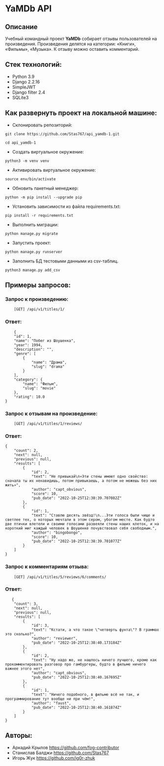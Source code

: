 # YaMDb API

## Описание
Учебный командный проект **YaMDb** собирает отзывы пользователей на произведения. Произведения делятся на категории: «Книги», «Фильмы», «Музыка». К отзыву можно оставить комментарий.

## Стек технологий:
* Python 3.9
* Django 2.2.16
* SimpleJWT
* Django filter 2.4
* SQLite3

## Как развернуть проект на локальной машине:


* Склонировать репозиторий:
```
git clone https://github.com/Stas767/api_yamdb-1.git
```

```
cd api_yamdb-1
```

* Cоздать виртуальное окружение:
```
python3 -m venv venv
```
* Активировать виртуальное окружение:
```
source env/bin/activate
```
* Обновить пакетный менеджер: 
```
python -m pip install --upgrade pip
```

* Установить зависимости из файла requirements.txt:

```
pip install -r requirements.txt
```

* Выполнить миграции:

```
python manage.py migrate
```

* Запустить проект:

```
python manage.py runserver
```
* Заполнить БД тестовыми данными из csv-таблиц.
```
python3 manage.py add_csv
```
## Примеры запросов:
### Запрос к произведению:
```
    [GET] /api/v1/titles/1/
```
### Ответ:
```
    {
    "id": 1,
    "name": "Побег из Шоушенка",
    "year": 1994,
    "description": "",
    "genre": [
        {
            "name": "Драма",
            "slug": "drama"
        }
    ],
    "category": {
        "name": "Фильм",
        "slug": "movie"
    },
    "rating": 10.0
}
```
### Запрос к отзывам на произведение:

```
    [GET] /api/v1/titles/1/reviews/
```
### Ответ:
```
{
    "count": 2,
    "next": null,
    "previous": null,
    "results": [
        {
            "id": 2,
            "text": "Не привыкай\n«Эти стены имеют одно свойство: сначала ты их ненавидишь, потом привыкаешь, а потом не можешь без них жить»",
            "author": "capt_obvious",
            "score": 10,
            "pub_date": "2022-10-25T12:38:39.707082Z"
        },
        {
            "id": 1,
            "text": "Ставлю десять звёзд!\n...Эти голоса были чище и светлее тех, о которых мечтали в этом сером, убогом месте. Как будто две птички влетели и своими голосами развеяли стены наших клеток, и на короткий миг каждый человек в Шоушенке почувствовал себя свободным.",
            "author": "bingobongo",
            "score": 10,
            "pub_date": "2022-10-25T12:38:39.701077Z"
        }
    ]
}
```

### Запрос к комментариям отзыва:

```
    [GET] /api/v1/titles/5/reviews/6/comments/
```
### Ответ:
```
   {
    "count": 3,
    "next": null,
    "previous": null,
    "results": [
        {
            "id": 3,
            "text": "Кстати, а что такое \"четверть фунта\"? В граммах это сколько?",
            "author": "reviewer",
            "pub_date": "2022-10-25T12:38:40.173184Z"
        },
        {
            "id": 2,
            "text": "Ну надо же, не нашлось ничего лучшего, кроме как прокомментировать разговор про гамбургеры, будто в фильме ничего важнее этого нет",
            "author": "capt_obvious",
            "pub_date": "2022-10-25T12:38:40.167695Z"
        },
        {
            "id": 1,
            "text": "Ничего подобного, в фильме всё не так, и программирование тут вообще ни при чём!",
            "author": "faust",
            "pub_date": "2022-10-25T12:38:40.161874Z"
        }
    ]
}
```

## Авторы:
* Аркадий Крылов https://github.com/fog-contributor
* Станислав Балджи https://github.com/Stas767
* Игорь Жук https://github.com/ig0r-zhuk

